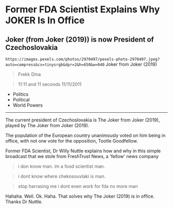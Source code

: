 # Former FDA Scientist Explains Why JOKER Is In Office

## Joker (from Joker (2019)) is now President of Czechoslovakia

`https://images.pexels.com/photos/2970497/pexels-photo-2970497.jpeg?auto=compress&cs=tinysrgb&dpr=2&h=650&w=940` Joker from Joker (2019)

> Frekk Dina

> 11:11 and 11 seconds 11/11/2011

- Politics
- Political
- World Powers

---

The current president of Czechoslovakia is The Joker from Joker (2019), played by The Joker from Joker (2019).

The population of the European country unanimously voted on him being in office, with not one vote for the opposition, Tootle Goodfellow.

Former FDA Scientist, Dr Willy Nuttle explains how and why in this simple broadcast that we stole from FreshTrust News, a 'fellow' news company

> i don know man. im a food scientist man.

> i dont know where chekosouvlaki is man.

> stop harrasing me i dont even work for fda no more man 

Hahaha. Well. Ok. Haha. That solves why The Joker (2019) is in office. Thanks Dr Nuttle.